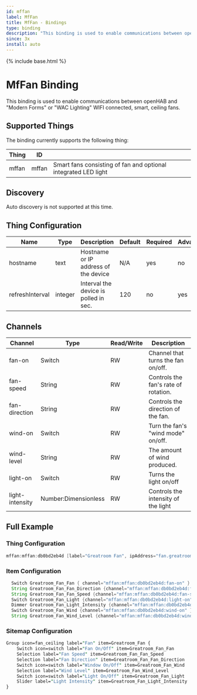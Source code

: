 ```yaml
---
id: mffan
label: MfFan
title: MfFan - Bindings
type: binding
description: "This binding is used to enable communications between openHAB and 'Modern Forms' or 'WAC Lighting' WIFI connected, smart, ceiling fans."
since: 3x
install: auto
---
```


<!-- Attention authors: Do not edit directly. Please add your changes to the appropriate source repository -->

{% include base.html %}

# MfFan Binding

This binding is used to enable communications between openHAB and "Modern Forms" or "WAC Lighting" WIFI connected, smart, ceiling fans.  

## Supported Things

The binding currently supports the following thing:

| Thing         | ID          |                                                                |
|---------------|-------------|----------------------------------------------------------------|
| mffan         | mffan       | Smart fans consisting of fan and optional integrated LED light |

## Discovery

Auto discovery is not supported at this time.  

## Thing Configuration

| Name            | Type    | Description                           | Default | Required | Advanced |
|-----------------|---------|---------------------------------------|---------|----------|----------|
| hostname        | text    | Hostname or IP address of the device  | N/A     | yes      | no       |
| refreshInterval | integer | Interval the device is polled in sec. | 120     | no       | yes      |

## Channels

| Channel          | Type                  | Read/Write | Description                         |
|------------------|------------------------|------------|-------------------------------------|
| fan-on           | Switch                 | RW         | Channel that turns the fan on/off.  |
| fan-speed        | String                 | RW         | Controls the fan's rate of rotation.|
| fan-direction    | String                 | RW         | Controls the direction of the fan.  |
| wind-on          | Switch                 | RW         | Turn the fan's "wind mode" on/off.  |
| wind-level       | String                 | RW         | The amount of wind produced.        |
| light-on         | Switch                 | RW         | Turns the light on/off              |
| light-intensity  | Number:Dimensionless   | RW         | Controls the intensity of the light |


## Full Example

### Thing Configuration

```java
mffan:mffan:db0bd2eb4d [label="Greatroom Fan", ipAddress="fan.greatroom.local", pollingPeriod = "120"]
```

### Item Configuration

```java
  Switch Greatroom_Fan_Fan { channel="mffan:mffan:db0bd2eb4d:fan-on" }
  String Greatroom_Fan_Fan_Direction {channel="mffan:mffan:db0bd2eb4d:fan-direction" }
  String Greatroom_Fan_Fan_Speed {channel="mffan:mffan:db0bd2eb4d:fan-speed" }
  Switch Greatroom_Fan_Light {channel="mffan:mffan:db0bd2eb4d:light-on" }
  Dimmer Greatroom_Fan_Light_Intensity {channel="mffan:mffan:db0bd2eb4d:light-intensity" }
  Switch Greatroom_Fan_Wind {channel="mffan:mffan:db0bd2eb4d:wind-on" }
  String Greatroom_Fan_Wind_Level {channel="mffan:mffan:db0bd2eb4d:wind-level" }
```

### Sitemap Configuration

```perl
Group icon=fan_ceiling label="Fan" item=Greatroom_Fan {
    Switch icon=switch label="Fan On/Off" item=Greatroom_Fan_Fan
    Selection label="Fan Speed" item=Greatroom_Fan_Fan_Speed
    Selection label="Fan Direction" item=Greatroom_Fan_Fan_Direction
    Switch icon=switch label="Window On/Off" item=Greatroom_Fan_Wind
    Selection label="Wind Level" item=Greatroom_Fan_Wind_Level
    Switch icon=switch label="Light On/Off" item=Greatroom_Fan_Light
    Slider label="Light Intensity" item=Greatroom_Fan_Light_Intensity
}
```
